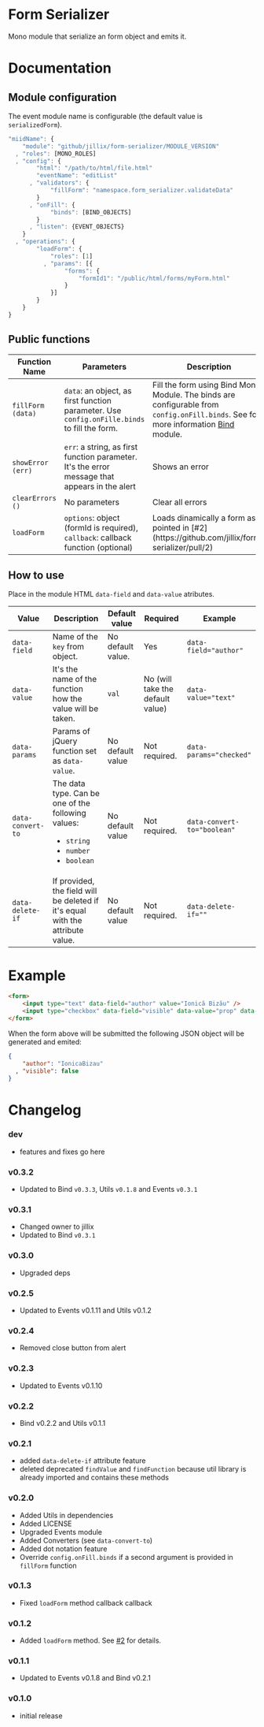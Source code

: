 Form Serializer
===============

Mono module that serialize an form object and emits it.

# Documentation

## Module configuration

The event module name is configurable (the default value is `serializedForm`).

```js
"miidName": {
    "module": "github/jillix/form-serializer/MODULE_VERSION"
  , "roles": [MONO_ROLES]
  , "config": {
        "html": "/path/to/html/file.html"
        "eventName": "editList"
      , "validators": {
            "fillForm": "namespace.form_serializer.validateData"
        }
      , "onFill": {
            "binds": [BIND_OBJECTS]
        }
      , "listen": {EVENT_OBJECTS}
    }
  , "operations": {
        "loadForm": {
            "roles": [1]
          , "params": [{
                "forms": {
                    "formId1": "/public/html/forms/myForm.html"
                }
            }]
        }
    }
}
```

## Public functions

<table>
    <thead>
        <tr>
            <th>Function Name</th>
            <th>Parameters</th>
            <th>Description</th>
        </tr>
    </thead>
    <tbody>
        <tr>
            <td><code>fillForm (data)</code></td>
            <td><code>data</code>: an object, as first function parameter. Use <code>config.onFille.binds</code> to fill the form.</td>
            <td>Fill the form using Bind Mono Module. The binds are configurable from <code>config.onFill.binds</code>. See for more information <a href="http://github.com/jillix/bind">Bind</a> module.</td>
        </tr>
        <tr>
            <td><code>showError (err) </code></td>
            <td><code>err</code>: a string, as first function parameter. It's the error message that appears in the alert</td>
            <td>Shows an error</td>
        </tr>
        <tr>
            <td><code>clearErrors () </code></td>
            <td>No parameters</td>
            <td>Clear all errors</td>
        </tr>
        <tr>
            <td><code>loadForm</code></td>
            <td><code>options</code>: object (formId is required), <code>callback</code>: callback function (optional)</code></td>
            <td>Loads dinamically a form as pointed in [#2](https://github.com/jillix/form-serializer/pull/2)</td>
        </tr>
    </tbody>
</table>

## How to use

Place in the module HTML `data-field` and `data-value` atributes.

<table>
    <thead>
        <tr>
            <th>Value</th>
            <th>Description</th>
            <th>Default value</th>
            <th>Required</th>
            <th>Example</th>
        </tr>
    </thead>
    <tbody>
        <tr>
            <td><code>data-field</code></td>
            <td>Name of the <code>key</code> from object.</td>
            <td>No default value.</td>
            <td>Yes</td>
            <td><code>data-field="author"</code></td>
        </tr>
        <tr>
            <td><code>data-value</code></td>
            <td>It's the name of the function how the value will be taken.</td>
            <td><code>val</code></td>
            <td>No (will take the default value)</td>
            <td><code>data-value="text"</code></td>
        </tr>
        <tr>
            <td><code>data-params</code></td>
            <td>Params of jQuery function set as <code>data-value</code>.</td>
            <td>No default value</td>
            <td>Not required.</td>
            <td><code>data-params="checked"</code></td>
        </tr>
        <tr>
            <td><code>data-convert-to</code></td>
            <td>
                The data type. Can be one of the following values:
                <ul>
                    <li><code>string</code></li>
                    <li><code>number</code></li>
                    <li><code>boolean</code></li>
                </ul>
            </td>
            <td>No default value</td>
            <td>Not required.</td>
            <td><code>data-convert-to="boolean"</code></td>
        </tr>
        <tr>
            <td><code>data-delete-if</code></td>
            <td>If provided, the field will be deleted if it's equal with the attribute value.</td>
            <td>No default value</td>
            <td>Not required.</td>
            <td><code>data-delete-if=""</code></td>
        </tr>
    </tbody>
</table>

# Example

```HTML
<form>
    <input type="text" data-field="author" value="Ionică Bizău" />
    <input type="checkbox" data-field="visible" data-value="prop" data-params="checked" value="Ionică Bizău" />
</form>
```

When the form above will be submitted the following JSON object will be generated and emited:

```JSON
{
    "author": "IonicaBizau"
  , "visible": false
}
```

# Changelog

### dev
 - features and fixes go here

### v0.3.2
 - Updated to Bind `v0.3.3`, Utils `v0.1.8` and Events `v0.3.1`

### v0.3.1
 - Changed owner to jillix
 - Updated to Bind `v0.3.1`

### v0.3.0
 - Upgraded deps

### v0.2.5
 - Updated to Events v0.1.11 and Utils v0.1.2

### v0.2.4
 - Removed close button from alert

### v0.2.3
 - Updated to Events v0.1.10

### v0.2.2
 - Bind v0.2.2 and Utils v0.1.1

### v0.2.1
 - added `data-delete-if` attribute feature
 - deleted deprecated `findValue` and `findFunction` because util library is already imported and contains these methods

### v0.2.0
 - Added Utils in dependencies
 - Added LICENSE
 - Upgraded Events module
 - Added Converters (see `data-convert-to`)
 - Added dot notation feature
 - Override `config.onFill.binds` if a second argument is provided in `fillForm` function

### v0.1.3
 - Fixed `loadForm` method callback callback

### v0.1.2
 - Added `loadForm` method. See [#2](https://github.com/jillix/form-serializer/pull/2) for details.

### v0.1.1
 - Updated to Events v0.1.8 and Bind v0.2.1

### v0.1.0
 - initial release
